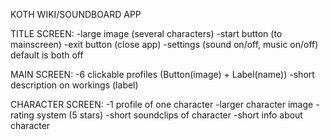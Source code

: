 KOTH WIKI/SOUNDBOARD APP

TITLE SCREEN:
-large image (several characters)
-start button (to mainscreen)
-exit button (close app)
-settings (sound on/off, music on/off)
	default is both off 


MAIN SCREEN:
-6 clickable profiles (Button(image) + Label(name))
-short description on workings (label)

CHARACTER SCREEN:
-1 profile of one character
-larger character image
-rating system (5 stars)
-short soundclips of character
-short info about character
